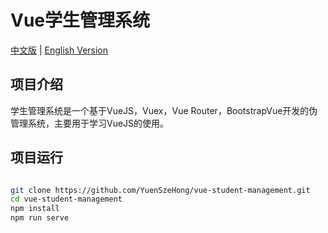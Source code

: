# Vue学生管理系统

[中文版](./README.zh-CN.md) | [English Version](./README.md)

## 项目介绍

学生管理系统是一个基于VueJS，Vuex，Vue Router，BootstrapVue开发的伪管理系统，主要用于学习VueJS的使用。

## 项目运行

```bash

git clone https://github.com/YuenSzeHong/vue-student-management.git
cd vue-student-management
npm install
npm run serve
```

